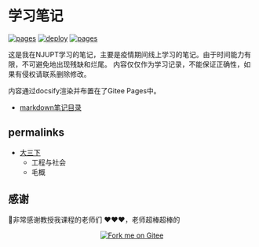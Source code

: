 # 学习笔记

[![pages](https://img.shields.io/badge/editor-VSCode-blue.svg?logo=visual-studio-code&labelColor=abcdef)](https://code.visualstudio.com/)
[![deploy](https://img.shields.io/badge/deploy-docsify-brightgreen.svg?labelColor=abcdef)](https://docsify.js.org)
[![pages](https://img.shields.io/badge/pages-gitee-critical.svg?logo=Gitee&labelColor=abcdef)](https://xsro.gitee.io/college-notes/)

这是我在NJUPT学习的笔记，主要是疫情期间线上学习的笔记。由于时间能力有限，不可避免地出现残缺和烂尾。
内容仅仅作为学习记录，不能保证正确性，如果有侵权请联系删除修改。

内容通过docsify渲染并布置在了Gitee Pages中。

- [markdown笔记目录](content.md)

## permalinks

- [大三下](https://github.com/xsro/college-notes/blob/dbd559cfe4c3eae2355fb4ae40e06fc2c5f8136d/大三下)
  - 工程与社会
  - 毛概

## 感谢

:cherry_blossom:非常感谢教授我课程的老师们 :heart::heart::heart:，老师超棒超棒的

<p align="center">
  <a href="https://docsify.js.org">
    <a href='https://gitee.com/xsro/college-notes'><img src='https://gitee.com/xsro/college-notes/widgets/widget_6.svg?color=c71d23' alt='Fork me on Gitee'></img></a>
  </a>
</p>

